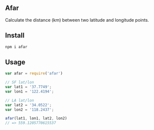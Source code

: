## Afar

  Calculate the distance (km) between two latitude and longitude points.

## Install
  ~~~bash
  npm i afar
  ~~~

## Usage
  ~~~js
  var afar = require('afar')

  // SF lat/lon
  var lat1 = '37.7749';
  var lon1 = '122.4194';

  // LA lat/lon
  var lat2 = '34.0522';
  var lon2 = '118.2437';

  afar(lat1, lon1, lat2, lon2)
  // => 559.1205770615537 

  ~~~    
  